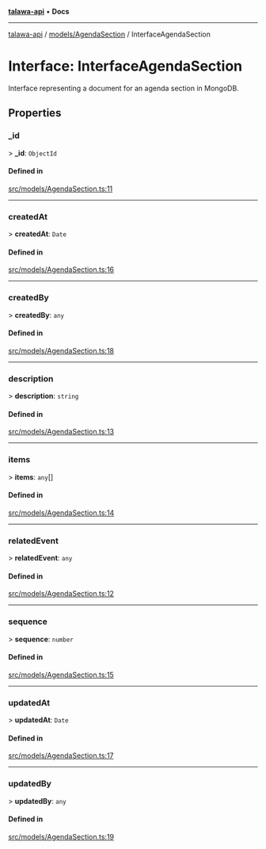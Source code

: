 [**talawa-api**](../../../README.md) • **Docs**

***

[talawa-api](../../../modules.md) / [models/AgendaSection](../README.md) / InterfaceAgendaSection

# Interface: InterfaceAgendaSection

Interface representing a document for an agenda section in MongoDB.

## Properties

### \_id

\> **\_id**: `ObjectId`

#### Defined in

[src/models/AgendaSection.ts:11](https://github.com/PalisadoesFoundation/talawa-api/blob/fb5076f344cd74d4e51c692cbc70fc337bf1ac39/src/models/AgendaSection.ts#L11)

***

### createdAt

\> **createdAt**: `Date`

#### Defined in

[src/models/AgendaSection.ts:16](https://github.com/PalisadoesFoundation/talawa-api/blob/fb5076f344cd74d4e51c692cbc70fc337bf1ac39/src/models/AgendaSection.ts#L16)

***

### createdBy

\> **createdBy**: `any`

#### Defined in

[src/models/AgendaSection.ts:18](https://github.com/PalisadoesFoundation/talawa-api/blob/fb5076f344cd74d4e51c692cbc70fc337bf1ac39/src/models/AgendaSection.ts#L18)

***

### description

\> **description**: `string`

#### Defined in

[src/models/AgendaSection.ts:13](https://github.com/PalisadoesFoundation/talawa-api/blob/fb5076f344cd74d4e51c692cbc70fc337bf1ac39/src/models/AgendaSection.ts#L13)

***

### items

\> **items**: `any`[]

#### Defined in

[src/models/AgendaSection.ts:14](https://github.com/PalisadoesFoundation/talawa-api/blob/fb5076f344cd74d4e51c692cbc70fc337bf1ac39/src/models/AgendaSection.ts#L14)

***

### relatedEvent

\> **relatedEvent**: `any`

#### Defined in

[src/models/AgendaSection.ts:12](https://github.com/PalisadoesFoundation/talawa-api/blob/fb5076f344cd74d4e51c692cbc70fc337bf1ac39/src/models/AgendaSection.ts#L12)

***

### sequence

\> **sequence**: `number`

#### Defined in

[src/models/AgendaSection.ts:15](https://github.com/PalisadoesFoundation/talawa-api/blob/fb5076f344cd74d4e51c692cbc70fc337bf1ac39/src/models/AgendaSection.ts#L15)

***

### updatedAt

\> **updatedAt**: `Date`

#### Defined in

[src/models/AgendaSection.ts:17](https://github.com/PalisadoesFoundation/talawa-api/blob/fb5076f344cd74d4e51c692cbc70fc337bf1ac39/src/models/AgendaSection.ts#L17)

***

### updatedBy

\> **updatedBy**: `any`

#### Defined in

[src/models/AgendaSection.ts:19](https://github.com/PalisadoesFoundation/talawa-api/blob/fb5076f344cd74d4e51c692cbc70fc337bf1ac39/src/models/AgendaSection.ts#L19)
